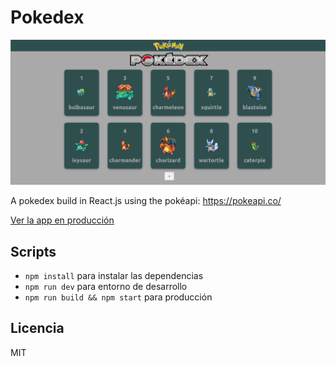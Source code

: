 # Pokedex

![Captura de Pokedex](.readme-static/captura.png)

A pokedex build in React.js using the pokéapi: https://pokeapi.co/ 

[Ver la app en producción](https://pokedex-sandy-pi.now.sh/) 

## Scripts

* `npm install` para instalar las dependencias
* `npm run dev` para entorno de desarrollo
* `npm run build && npm start` para producción

## Licencia

MIT
